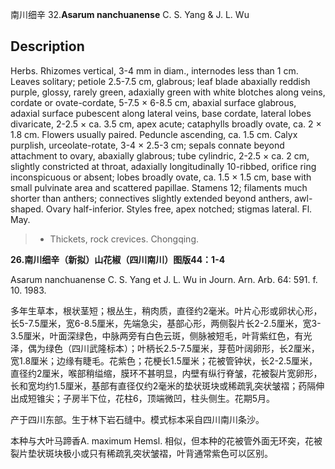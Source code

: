 南川细辛
32.**Asarum nanchuanense** C. S. Yang & J. L. Wu

## Description
Herbs. Rhizomes vertical, 3-4 mm in diam., internodes less than 1 cm. Leaves solitary; petiole 2.5-7.5 cm, glabrous; leaf blade abaxially reddish purple, glossy, rarely green, adaxially green with white blotches along veins, cordate or ovate-cordate, 5-7.5 × 6-8.5 cm, abaxial surface glabrous, adaxial surface pubescent along lateral veins, base cordate, lateral lobes divaricate, 2-2.5 × ca. 3.5 cm, apex acute; cataphylls broadly ovate, ca. 2 × 1.8 cm. Flowers usually paired. Peduncle ascending, ca. 1.5 cm. Calyx purplish, urceolate-rotate, 3-4 × 2.5-3 cm; sepals connate beyond attachment to ovary, abaxially glabrous; tube cylindric, 2-2.5 × ca. 2 cm, slightly constricted at throat, adaxially longitudinally 10-ribbed, orifice ring inconspicuous or absent; lobes broadly ovate, ca. 1.5 × 1.5 cm, base with small pulvinate area and scattered papillae. Stamens 12; filaments much shorter than anthers; connectives slightly extended beyond anthers, awl-shaped. Ovary half-inferior. Styles free, apex notched; stigmas lateral. Fl. May.


> * Thickets, rock crevices. Chongqing.

**26.南川细辛（新拟）山花椒（四川南川）图版44：1-4**

Asarum nanchuanense C. S. Yang et J. L. Wu in Journ. Arn. Arb. 64: 591. f. 10. 1983.

多年生草本，根状茎短；根丛生，稍肉质，直径约2毫米。叶片心形或卵状心形，长5-7.5厘米，宽6-8.5厘米，先端急尖，基部心形，两侧裂片长2-2.5厘米，宽3-3.5厘米，叶面深绿色，中脉两旁有白色云斑，侧脉被短毛，叶背紫红色，有光泽，偶为绿色（四川武隆标本）；叶柄长2.5-7.5厘米，芽苞叶阔卵形，长2厘米，宽1.8厘米；边缘有睫毛。花紫色；花梗长1.5厘米；花被管钟状，长2-2.5厘米，直径约2厘米，喉部稍缢缩，膜环不甚明显，内壁有纵行脊皱，花被裂片宽卵形，长和宽均约1.5厘米，基部有直径仅约2毫米的垫状斑块或稀疏乳突状皱褶；药隔伸出成短锥尖；子房半下位，花柱6，顶端微凹，柱头侧生。花期5月。

产于四川东部。生于林下岩石缝中。模式标本采自四川南川条沙。

本种与大叶马蹄香A. maximum Hemsl. 相似，但本种的花被管外面无环突，花被裂片垫状斑块极小或只有稀疏乳突状皱褶，叶背通常紫色可以区别。
